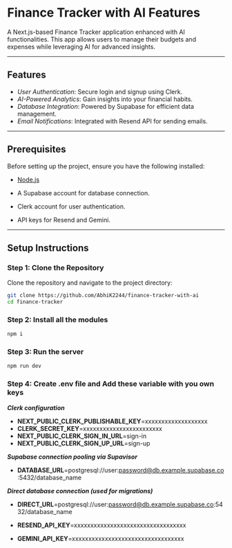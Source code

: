 # Finance Tracker with AI Features

A Next.js-based Finance Tracker application enhanced with AI functionalities. This app allows users to manage their budgets and expenses while leveraging AI for advanced insights.

---

## Features
- *User Authentication*: Secure login and signup using Clerk.
- *AI-Powered Analytics*: Gain insights into your financial habits.
- *Database Integration*: Powered by Supabase for efficient data management.
- *Email Notifications*: Integrated with Resend API for sending emails.

---

## Prerequisites
Before setting up the project, ensure you have the following installed:
- [Node.js](https://nodejs.org/) 

- A Supabase account for database connection.
- Clerk account for user authentication.
- API keys for Resend and Gemini.

---

## Setup Instructions

### Step 1: Clone the Repository
Clone the repository and navigate to the project directory:
```bash
git clone https://github.com/AbhiK2244/finance-tracker-with-ai
cd finance-tracker
```
### Step 2: Install all the modules

```bash
npm i
```

### Step 3: Run the server

```bash
npm run dev
```
### Step 4: Create .env file and Add these variable with you own keys

***Clerk configuration***
- **NEXT_PUBLIC_CLERK_PUBLISHABLE_KEY**=xxxxxxxxxxxxxxxxxxx
- **CLERK_SECRET_KEY**=xxxxxxxxxxxxxxxxxxxxxxxx
- **NEXT_PUBLIC_CLERK_SIGN_IN_URL**=sign-in
- **NEXT_PUBLIC_CLERK_SIGN_UP_URL**=sign-up

***Supabase connection pooling via Supavisor***
- **DATABASE_URL**=postgresql://user:password@db.example.supabase.co:5432/database_name

***Direct database connection (used for migrations)***
- **DIRECT_URL**=postgresql://user:password@db.example.supabase.co:5432/database_name

- **RESEND_API_KEY**=xxxxxxxxxxxxxxxxxxxxxxxxxxxxxxxxxx
- **GEMINI_API_KEY**=xxxxxxxxxxxxxxxxxxxxxxxxxxxxxxxxxx



